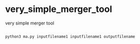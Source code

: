 # very_simple_merger_tool
very simple merger tool

<pre><code>
python3 ma.py inputfilename1 inputfilename1 outputfilename
</code></pre>

